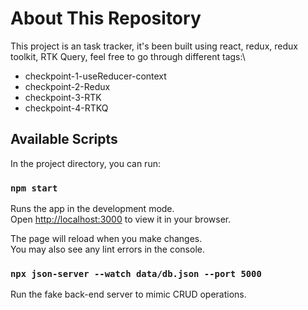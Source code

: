 # About This Repository

This project is an task tracker, it's been built using react, redux, redux toolkit, RTK Query, feel free to go through different tags:\

- checkpoint-1-useReducer-context
- checkpoint-2-Redux
- checkpoint-3-RTK
- checkpoint-4-RTKQ

## Available Scripts

In the project directory, you can run:

### `npm start`

Runs the app in the development mode.\
Open [http://localhost:3000](http://localhost:3000) to view it in your browser.

The page will reload when you make changes.\
You may also see any lint errors in the console.

### `npx json-server --watch data/db.json --port 5000`

Run the fake back-end server to mimic CRUD operations.
